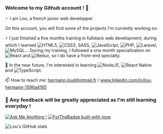 ### Welcome to my Github account ! 👋

✨ I am Lou, a french junior web developper. 

On this account, you will find some of the projects I'm currently working on. 

⚡ I just finished a five months training in fullstack web development, during which I learned  ![HTML5](https://img.shields.io/badge/html5-%23E34F26.svg?style=for-the-badge&logo=html5&logoColor=white),  ![CSS3](https://img.shields.io/badge/css3-%231572B6.svg?style=for-the-badge&logo=css3&logoColor=white), SASS,   ![JavaScript](https://img.shields.io/badge/javascript-%23323330.svg?style=for-the-badge&logo=javascript&logoColor=%23F7DF1E), ![PHP](https://img.shields.io/badge/php-%23777BB4.svg?style=for-the-badge&logo=php&logoColor=white), ![Laravel](https://img.shields.io/badge/laravel-%23FF2D20.svg?style=for-the-badge&logo=laravel&logoColor=white),   ![MySQL](https://img.shields.io/badge/mysql-%2300f.svg?style=for-the-badge&logo=mysql&logoColor=white)... 
During my training, I followed a one month specialization on ![React](https://img.shields.io/badge/react-%2320232a.svg?style=for-the-badge&logo=react&logoColor=%2361DAFB) and ![Redux](https://img.shields.io/badge/redux-%23593d88.svg?style=for-the-badge&logo=redux&logoColor=white), so I do have a front-end specialty.

🌱 In the near future, I'm interested in learning ![NodeJS](https://img.shields.io/badge/node.js-6DA55F?style=for-the-badge&logo=node.js&logoColor=white), ![React Native](https://img.shields.io/badge/react_native-%2320232a.svg?style=for-the-badge&logo=react&logoColor=%2361DAFB) and ![TypeScript](https://img.shields.io/badge/typescript-%23007ACC.svg?style=for-the-badge&logo=typescript&logoColor=white).

📫 How to reach me: hermann.lou@hotmail.fr / www.linkedin.com/in/lou-hermann-1596a4165


### 💬 Any feedback will be greatly appreciated as I'm still learning everyday ! 


[![Ask Me Anything !](https://img.shields.io/badge/Ask%20me-anything-1abc9c.svg)](https://GitHub.com/Naereen/ama)
[![ForTheBadge built-with-love](http://ForTheBadge.com/images/badges/built-with-love.svg)](https://GitHub.com/Naereen/)

![Lou's GitHub stats](https://github-readme-stats.vercel.app/api?username=louhermann&count_private=true)


